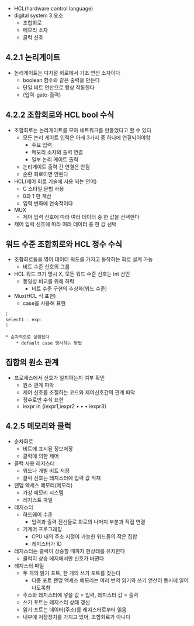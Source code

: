 * HCL(hardware control language)
* digital system 3 요소
	* 조합회로
	* 메모리 소자
	* 클럭 신호

## 4.2.1 논리게이트

* 논리게이트는 디지털 회로에서 기초 연산 소자이다
	* boolean 함수와 같은 출력을 만든다
	* 단일 비트 연산으로 항상 작동한다
	* (입력-gate-출력)

## 4.2.2 조합회로와 HCL bool 수식

* 조합회로는 논리게이트를 모아 네트워크를 만들었다고 할 수 있다
	* 모든 논리 게이트 입력은 아래 3가지 중 하나에 연결되어야함
		* 주요 입력
		* 메모리 소자의 출력 연결
		* 일부 논리 게이트 출력
	* 논리게이트 출력 간 연결은 안됨
	* 순환 회로이면 안된다
* HCL(제어 회로 기술에 사용 되는 언어)
	* C 스타일 문법 사용
	* 0과 1 만 계산
	* 입력 변화에 연속적이다
* MUX
	* 제어 입력 신호에 따라 여러 데이터 중 한 값을 선택한다
* 제어 입력 신호에 따라 여러 데이터 중 한 값 선택

## 워드 수준 조합회로와 HCL 정수 수식

* 조합회로들을 엮어 데이터 워드를 가지고 동작하는 회로 설계 가능
	* 비트 수준 신호의 그룹
* HCL 워드 크기 명시 X, 모든 워드 수준 신호는 int 선언
	* 동일성 비교를 위해 허락
		* 비트 수준 구현의 추상화(워드 수준)
* Mux(HCL 식 표현)
	* case을 사용해 표현

```c
[
select1 : exp:
]
```

	* 순차적으로 실행된다
		* default case 명시하는 방법

## 집합의 원소 관계

* 프로세스에서 신호가 일치하는지 여부 확인
	* 원소 관계 파악
	* 제어 신호를 조절하는 코드와 제어신호간의 관계 파악
	* 정수로만 수식 표현
	* iexpr in {iexpr1,iexpr2 • • • iexpr3}

## 4.2.5  메모리와 클럭

* 순차회로
	* 비트에 표시된 정보저장
	* 클럭에 의한 제어
* 클럭 사용 레지스터
	* 워드나 개별 비트 저장
	* 클럭 신호는 레지스터에 입력 값 적재
* 랜덤 엑세스 메모리(메모리)
	* 가상 메모리 시스템
	* 레지스트 파일
* 레지스터
	* 하드웨어 수준
		* 입력과 출력 전선들로 회로의 나머지 부분과 직접 연결
	* 기계어 프로그래밍
		* CPU 내의 주소 지정이 가능한 워드들의 작은 집합
		* 레지스터가 ID
* 레지스터는 클럭이  상승할 때까지 현상태를 유지한다
	* 클럭이 상승 에지에서만 신호가 바뀐다
* 레지스터 파일
	* 두 개의 읽기 포트, 한 개의 쓰기 포트를 갖는다
		* 다중 포트 랜덤 액세스 메모리는 여러 번의 읽기와 쓰기 연산이 동시에 일어나도록함
	* 주소와 레지스터에 넣을 값 = 입력, 레지스터 값 = 출력
	* 쓰기 포트는 레지스터 상태 갱신
	* 읽기 포트는 데이터(주소)를 레지스터로부터 읽음
	* 내부에 저장장치를 가지고 있어, 조합회로가 아니다

